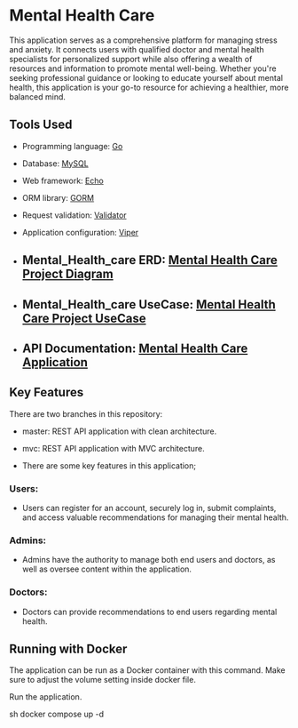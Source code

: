 # Mental Health Care

This application serves as a comprehensive platform for managing stress and anxiety. It connects users with qualified doctor and mental health specialists for personalized support while also offering a wealth of resources and information to promote mental well-being. Whether you're seeking professional guidance or looking to educate yourself about mental health, this application is your go-to resource for achieving a healthier, more balanced mind.

## Tools Used

- Programming language: [Go](https://go.dev/)
- Database: [MySQL](https://www.mysql.com/)
- Web framework: [Echo](https://echo.labstack.com/)
- ORM library: [GORM](https://gorm.io/)
- Request validation: [Validator](https://github.com/go-playground/validator)
- Application configuration: [Viper](https://github.com/spf13/viper)

- ## Mental_Health_care ERD: [Mental Health Care Project Diagram](https://www.drawdb.app/editor?shareId=7d20770ad62c4c45d34e18eb7b348244)

- ## Mental_Health_care UseCase: [Mental Health Care Project UseCase](https://drive.google.com/file/d/11JkDkyQBQFAfTwE7VD3i58ER_2mfqW1O/view?usp=sharing)

- ## API Documentation: [Mental Health Care Application](https://api.postman.com/collections/36680903-82950e84-d953-462d-ad3b-17eebee21c63?access_key=PMAT-01J98S57VRPYXQMAGJM642PRDX)

## Key Features

There are two branches in this repository:

- master: REST API application with clean architecture.
- mvc: REST API application with MVC architecture.

- There are some key features in this application;

### Users:

- Users can register for an account, securely log in, submit complaints, and access valuable recommendations for managing their mental health.

### Admins:

- Admins have the authority to manage both end users and doctors, as well as oversee content within the application.

### Doctors:

- Doctors can provide recommendations to end users regarding mental health.

## Running with Docker

The application can be run as a Docker container with this command. Make sure to adjust the volume setting inside docker file.

Run the application.

sh
docker compose up -d
